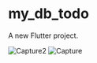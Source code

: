 # my_db_todo

A new Flutter project.

![Capture2](https://user-images.githubusercontent.com/43866043/66255921-b80da480-e7a6-11e9-82fb-5c88115a6326.PNG)
![Capture](https://user-images.githubusercontent.com/43866043/66255922-b8a63b00-e7a6-11e9-8c99-16250f7580b3.PNG)
